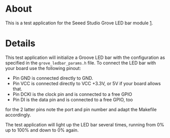 # About

This is a test application for the Seeed Studio Grove LED bar module [1].

# Details

This test application will initialize a Groove LED bar with the configuration
as specified in the `grove_ledbar_params.h` file. To connect the LED bar with
your board use the following pinout:

- Pin GND is connected directly to GND.
- Pin VCC is connected directly to VCC +3.3V, or 5V if your board allows that.
- Pin DCKI is the clock pin and is connected to a free GPIO
- Pin DI is the data pin and is connected to a free GPIO, too

for the 2 latter pins note the port and pin number and adapt the Makefile
accordingly.

The test application will light up the LED bar several times, running from 0%
up to 100% and down to 0% again.

[1]: https://www.seeedstudio.com/Grove-LED-Bar-v2.0-p-2474.html
